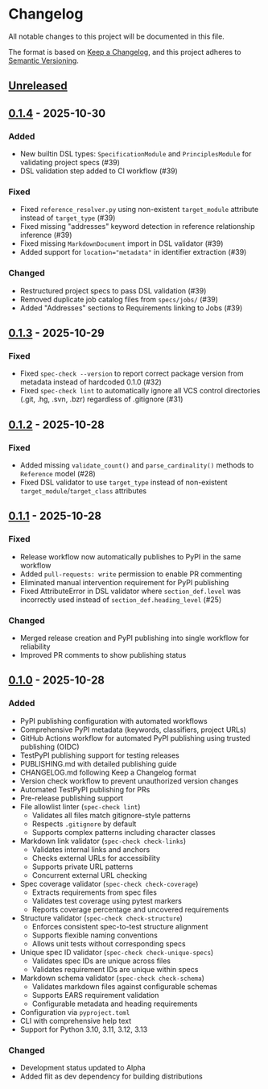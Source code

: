 # Changelog

All notable changes to this project will be documented in this file.

The format is based on [Keep a Changelog](https://keepachangelog.com/en/1.1.0/),
and this project adheres to [Semantic Versioning](https://semver.org/spec/v2.0.0.html).

## [Unreleased]

## [0.1.4] - 2025-10-30

### Added
- New builtin DSL types: `SpecificationModule` and `PrinciplesModule` for validating project specs (#39)
- DSL validation step added to CI workflow (#39)

### Fixed
- Fixed `reference_resolver.py` using non-existent `target_module` attribute instead of `target_type` (#39)
- Fixed missing "addresses" keyword detection in reference relationship inference (#39)
- Fixed missing `MarkdownDocument` import in DSL validator (#39)
- Added support for `location="metadata"` in identifier extraction (#39)

### Changed
- Restructured project specs to pass DSL validation (#39)
- Removed duplicate job catalog files from `specs/jobs/` (#39)
- Added "Addresses" sections to Requirements linking to Jobs (#39)

## [0.1.3] - 2025-10-29

### Fixed
- Fixed `spec-check --version` to report correct package version from metadata instead of hardcoded 0.1.0 (#32)
- Fixed `spec-check lint` to automatically ignore all VCS control directories (.git, .hg, .svn, .bzr) regardless of .gitignore (#31)

## [0.1.2] - 2025-10-28

### Fixed
- Added missing `validate_count()` and `parse_cardinality()` methods to `Reference` model (#28)
- Fixed DSL validator to use `target_type` instead of non-existent `target_module`/`target_class` attributes

## [0.1.1] - 2025-10-28

### Fixed
- Release workflow now automatically publishes to PyPI in the same workflow
- Added `pull-requests: write` permission to enable PR commenting
- Eliminated manual intervention requirement for PyPI publishing
- Fixed AttributeError in DSL validator where `section_def.level` was incorrectly used instead of `section_def.heading_level` (#25)

### Changed
- Merged release creation and PyPI publishing into single workflow for reliability
- Improved PR comments to show publishing status

## [0.1.0] - 2025-10-28

### Added
- PyPI publishing configuration with automated workflows
- Comprehensive PyPI metadata (keywords, classifiers, project URLs)
- GitHub Actions workflow for automated PyPI publishing using trusted publishing (OIDC)
- TestPyPI publishing support for testing releases
- PUBLISHING.md with detailed publishing guide
- CHANGELOG.md following Keep a Changelog format
- Version check workflow to prevent unauthorized version changes
- Automated TestPyPI publishing for PRs
- Pre-release publishing support
- File allowlist linter (`spec-check lint`)
  - Validates all files match gitignore-style patterns
  - Respects `.gitignore` by default
  - Supports complex patterns including character classes
- Markdown link validator (`spec-check check-links`)
  - Validates internal links and anchors
  - Checks external URLs for accessibility
  - Supports private URL patterns
  - Concurrent external URL checking
- Spec coverage validator (`spec-check check-coverage`)
  - Extracts requirements from spec files
  - Validates test coverage using pytest markers
  - Reports coverage percentage and uncovered requirements
- Structure validator (`spec-check check-structure`)
  - Enforces consistent spec-to-test structure alignment
  - Supports flexible naming conventions
  - Allows unit tests without corresponding specs
- Unique spec ID validator (`spec-check check-unique-specs`)
  - Validates spec IDs are unique across files
  - Validates requirement IDs are unique within specs
- Markdown schema validator (`spec-check check-schema`)
  - Validates markdown files against configurable schemas
  - Supports EARS requirement validation
  - Configurable metadata and heading requirements
- Configuration via `pyproject.toml`
- CLI with comprehensive help text
- Support for Python 3.10, 3.11, 3.12, 3.13

### Changed
- Development status updated to Alpha
- Added flit as dev dependency for building distributions

[Unreleased]: https://github.com/TradeMe/spec-check/compare/v0.1.4...HEAD
[0.1.4]: https://github.com/TradeMe/spec-check/compare/v0.1.3...v0.1.4
[0.1.3]: https://github.com/TradeMe/spec-check/compare/v0.1.2...v0.1.3
[0.1.2]: https://github.com/TradeMe/spec-check/compare/v0.1.1...v0.1.2
[0.1.1]: https://github.com/TradeMe/spec-check/compare/v0.1.0...v0.1.1
[0.1.0]: https://github.com/TradeMe/spec-check/releases/tag/v0.1.0
